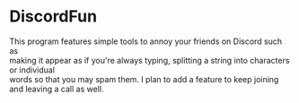 # DiscordFun
This program features simple tools to annoy your friends on Discord such as<br/>
making it appear as if you're always typing, splitting a string into characters or individual<br/>
words so that you may spam them. I plan to add a feature to keep joining and leaving a call as well.
